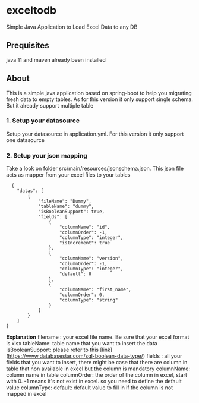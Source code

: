 # exceltodb
Simple Java Application to Load Excel Data to any DB

## Prequisites
java 11 and maven already been installed

## About
This is a simple java application based on spring-boot to help you migrating fresh data to empty tables.
As for this version it only support single schema. But it already support multiple table

### 1. Setup your datasource
Setup your datasource in application.yml. For this version it only support one datasource

### 2. Setup your json mapping
Take a look on folder src/main/resources/jsonschema.json. This json file acts as mapper from your excel files to your tables

```
  {
	"datas": [
		{
			"fileName": "Dummy",
			"tableName": "dummy",
			"isBooleanSupport": true,
			"fields": [
				{
					"columnName": "id",
					"columnOrder": -1,
					"columnType": "integer",
					"isIncrement": true
				},
				{
					"columnName": "version",
					"columnOrder": -1,
					"columnType": "integer",
					"default": 0
				},
				{
					"columnName": "first_name",
					"columnOrder": 0,
					"columnType": "string"
				}
			]
		}
	]
}
```
**Explanation**
filename : your excel file name. Be sure that your excel format is xlsx
tableName: table name that you want to insert the data
isBooleanSupport: please refer to this [link] (https://www.databasestar.com/sql-boolean-data-type/)
fields : all your fields that you want to insert, there might be case that there are column in table that non available in excel but the column is mandatory
columnName: column name in table
columnOrder: the order of the column in excel, start with 0. -1 means it's not exist in excel. so you need to define the default value
columnType: 
default: default value to fill in if the column is not mapped in excel
